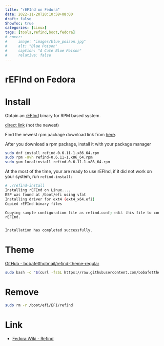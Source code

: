 ```yaml
---
title: "rEFInd on Fedora"
date: 2022-11-20T20:10:58+08:00
draft: false
ShowToc: true
categories: [Linux]
tags: [tools,refind,boot,fedora]
# cover:
#     image: "images/blue_poison.jpg"
#     alt: "Blue Poison"
#     caption: "A Cute Blue Poison"
#     relative: false
---
```


# rEFInd on Fedora

# Install

Obtain an [rEFInd](https://www.rodsbooks.com/refind/) binary for RPM based system.

[direct link](http://sourceforge.net/projects/refind/files/0.13.3.1/refind-0.13.3.1-1.x86_64.rpm/download) (not the newest)

Find the newest rpm package download link from [here](https://www.rodsbooks.com/refind/getting.html).

After you download a rpm package, install it with your package manager

```bash
sudo dnf install refind-0.6.11-1.x86_64.rpm
sudo rpm -Uvh refind-0.6.11-1.x86_64.rpm
sudo yum localinstall refind-0.6.11-1.x86_64.rpm
```

At the most of the time, your are ready to use rEFInd, if it did not work on your system, run `refind-install`:

```bash
# ./refind-install
Installing rEFInd on Linux....
ESP was found at /boot/efi using vfat
Installing driver for ext4 (ext4_x64.efi)
Copied rEFInd binary files

Copying sample configuration file as refind.conf; edit this file to configure
rEFInd.


Installation has completed successfully.
```

# Theme

[GitHub - bobafetthotmail/refind-theme-regular](https://github.com/bobafetthotmail/refind-theme-regular)

```bash
sudo bash -c "$(curl -fsSL https://raw.githubusercontent.com/bobafetthotmail/refind-theme-regular/master/install.sh)"
```

# Remove

```bash
sudo rm -r /boot/efi/EFI/refind
```

# Link

- [Fedora Wiki - Refind](https://fedoraproject.org/wiki/Refind)
